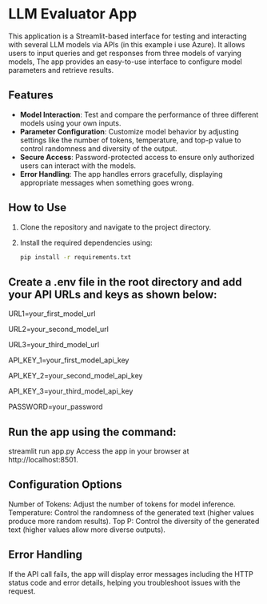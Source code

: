 # LLM Evaluator App

This application is a Streamlit-based interface for testing and interacting with several LLM models via APIs (in this example i use Azure). It allows users to input queries and get responses from three models of varying models, The app provides an easy-to-use interface to configure model parameters and retrieve results.

## Features

- **Model Interaction**: Test and compare the performance of three different models using your own inputs.
- **Parameter Configuration**: Customize model behavior by adjusting settings like the number of tokens, temperature, and top-p value to control randomness and diversity of the output.
- **Secure Access**: Password-protected access to ensure only authorized users can interact with the models.
- **Error Handling**: The app handles errors gracefully, displaying appropriate messages when something goes wrong.

## How to Use

1. Clone the repository and navigate to the project directory.
2. Install the required dependencies using:

   ```bash
   pip install -r requirements.txt
   ```

## Create a .env file in the root directory and add your API URLs and keys as shown below:
 

URL1=your_first_model_url

URL2=your_second_model_url

URL3=your_third_model_url

API_KEY_1=your_first_model_api_key

API_KEY_2=your_second_model_api_key

API_KEY_3=your_third_model_api_key

PASSWORD=your_password



## Run the app using the command:

streamlit run app.py
Access the app in your browser at http://localhost:8501.


## Configuration Options

Number of Tokens: Adjust the number of tokens for model inference.
Temperature: Control the randomness of the generated text (higher values produce more random results).
Top P: Control the diversity of the generated text (higher values allow more diverse outputs).


## Error Handling
If the API call fails, the app will display error messages including the HTTP status code and error details, helping you troubleshoot issues with the request.
